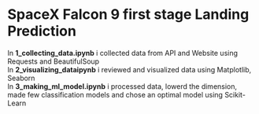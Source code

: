 # SpaceX Falcon 9 first stage Landing Prediction  
In **1_collecting_data.ipynb** i collected data from API and Website using Requests and BeautifulSoup  
In **2_visualizing_dataipynb** i reviewed and visualized data using Matplotlib, Seaborn  
In **3_making_ml_model.ipynb** i processed data, lowerd the dimension, made few classification models and chose an optimal model using Scikit-Learn
